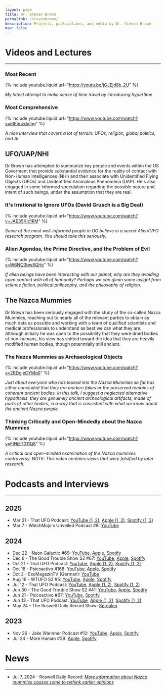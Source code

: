 ```yaml
---
layout: page
title: Dr. Steven Brown
permalink: /stevenbrown/
description: Projects, publications, and media by Dr. Steven Brown
nav: false
---
```


# Videos and Lectures
---

### Most Recent
{% include youtube.liquid url="https://youtu.be/jGJEjd8b_2U" %}

*My latest attempt to make sense of time travel by introducing hypertime*

### Most Comprehensive
{% include youtube.liquid url="https://www.youtube.com/watch?v=i6Ehuzdqjhg" %}

*A nice interview that covers a lot of terrain: UFOs, religion, global politics, and AI*


## UFO/UAP/NHI

Dr Brown has attempted to summarize key people and events within the US Goverment that provide substantial evidence for the reality of contact with Non-Human Intelligences (NHI) and their associate with Unidentified Flying Objects (UFOs) and Unidentified Anomalous Phenomena (UAP). He's also engaged in some informed speculation regarding the possible nature and intent of such beings, under the assumption that they are real.


### It's Irrational to Ignore UFOs (David Grusch is a Big Deal)

{% include youtube.liquid url="https://www.youtube.com/watch?v=JAE35KIc1RM" %}

*Some of the most well-informed people in DC believe in a secret Alien/UFO research program. You should take this seriously.*

### Alien Agendas, the Prime Directive, and the Problem of Evil

{% include youtube.liquid url="https://www.youtube.com/watch?v=W6NQ3bw8QHc" %}

*If alien beings have been interacting with our planet, why are they avoiding open contact with all of humanity? Perhaps we can glean some insight from science fiction, political philosophy, and the philosophy of religion.*


## The Nazca Mummies

Dr Brown has been seriously engaged with the study of the so-called Nazca Mummies, reaching out to nearly all of the relevant parties to obtain as much data as possible and working with a team of qualified scientists and medical professionals to understand as best we can what they are. Although initially he was open to the possibility that they were dried bodies of non-humans, his view has shifted toward the idea that they are heavily modified human bodies, though potenntially still ancient.

### The Nazca Mummies as Archaeological Objects

{% include youtube.liquid url="https://www.youtube.com/watch?v=2RDgjeCYMq0" %}

*Just about everyone who has looked into the Nazca Mummies so far has either concluded that they are modern fakes or the preserved remains of coherent ancient bodies. In this talk, I suggest a neglected alternative hypothesis: they are genuinely ancient archeological artifacts, made of parts of other bodies, in a way that is consistent with what we know about the ancient Nazca people.*

### Thinking Critically and Open-Mindedly about the Nazca Mummies

{% include youtube.liquid url="https://www.youtube.com/watch?v=FlNjET011Q8" %}

*A critical and open-minded examination of the Nazca mummies controversy. NOTE: This video contains views that were falsified by later research.*

# Podcasts and Interviews
---

## 2025
- Mar 31 - That UFO Podcast: [YouTube (1](https://youtu.be/F-B5MaBDF1o?si=71ovhWkvC5nyo20R)[, 2)](https://youtu.be/JCllne1sJo4?si=DxBgO8l_XWX-lAQ_), [Apple (1](https://podcasts.apple.com/us/podcast/ancient-influence-w-dr-steven-brown-part-1/id1511121397?i=1000701562690)[, 2)](https://podcasts.apple.com/us/podcast/ancient-influence-w-dr-steven-brown-part-2/id1511121397?i=1000701713378), [Spotify (1](https://open.spotify.com/episode/0FNReKVW8VJIxK8nTFPvXd?si=bpMTmun7QVmDIJBQeu3mIQ)[, 2)](https://open.spotify.com/episode/1wTaWmmahiefQC7tZ8itwL?si=reWj31AhTseTTU_83I8oZQ)
- Mar 7 - WatchMojo's Unveiled Podcast #8: [YouTube](https://www.youtube.com/watch?v=i6Ehuzdqjhg)

## 2024
- Dec 22 - Neon Galactic #69: [YouTube](https://youtu.be/WFBZV9ljIyk?si=-xCiiT9yv1idFEDh), [Apple](https://podcasts.apple.com/us/podcast/professor-steven-brown-neon-galactic-episode-69/id1761471463?i=1000681325775), [Spotify](https://open.spotify.com/episode/16c2vWEqyBZH1OvuAAPCFB)
- Dec 8 - The Good Trouble Show S2 #67: [YouTube](https://youtu.be/Kmtmkc4Luu8?si=Ac516KtnDwuarmJ2), [Apple](https://podcasts.apple.com/ca/podcast/visible-college-scholars-unlock-uap-ufo-mysteries/id1676750079?i=1000684698960), [Spotify](https://open.spotify.com/episode/3G0HOxaeDFUhWMoBjOrP25?si=s5eUkQOFRfeHRLHpzwAiRA)
- Oct 21 - That UFO Podcast: [YouTube](https://youtu.be/xgDG9VsF9Lo?si=Aj3-ERAaBNr_vSy1), [Apple (1]()[, 2)](), [Spotify (1](https://open.spotify.com/episode/7KW5IodyvSTKfzSYxxLsjF?si=67t_5Um4QuqcDFrxmHcdnw)[, 2)](https://open.spotify.com/episode/10HedbBXRWcM0YcNB4NveY?si=rMA14izwTNOmOkufvsEELQ)
- Oct 18 - Psicoactivo #168: [YouTube](https://youtu.be/AJk6H2r2d24?si=6HfDpV2X2pf-Yqd_), [Apple](https://podcasts.apple.com/ca/podcast/prof-steven-brown-on-ufos-religion-the-nazca-mummies/id1776302213?i=1000675392603), [Spotify](https://open.spotify.com/episode/5IS2tlcE2uH9Q0mHlVPpyR?si=vxQnuew-RteUmbqI5pNXWA)
- Oct 3 - ExoMagazinTV (German): [YouTube](https://youtu.be/ICbbxDeINhI?si=IP6MmB3VvA9b6ZeP)
- Aug 16 - WTUFO S2 #5: [YouTube](https://youtu.be/j7tZgcb7nVM?si=wDZonoXIIEkCeRqL), [Apple](https://podcasts.apple.com/us/podcast/s2e5-dr-steven-brown-epistemology-and-ufos/id1748452441?i=1000665637894), [Spotify](https://open.spotify.com/episode/5gYtJ0GBIebiLscq2XyZSH?si=KM1Nat12Rx2ORghVwQewjA)
- Jul 12 - That UFO Podcast: [YouTube](https://youtu.be/Qin_JjLvJDI?si=9aY2tXItqrrfudZY), [Apple (1](https://podcasts.apple.com/us/podcast/dr-steven-brown-nazca-mummies-a-changing-perspective-pt-1/id1511121397?i=1000661900610)[, 2)](https://podcasts.apple.com/us/podcast/dr-steven-brown-nazca-mummies-a-changing-perspective-pt-2/id1511121397?i=1000662014210), [Spotify (1](https://open.spotify.com/episode/73lfUQlaLhpvkHG9OiBKgs?si=3415Nx3ARFiKLYkyzvW7vQ)[, 2)](https://open.spotify.com/episode/6dpWPq7Q4XlKDKjTO1fwo4?si=GcsZaqnJSce5a4qCOReang)
- Jun 30 - The Good Trouble Show S2 #41: [YouTube](https://www.youtube.com/live/OHJ5CTi9gh0?si=9uCEGClmZoNYMjLN), [Apple](https://podcasts.apple.com/us/podcast/cat-scan-analysis-of-the-nazca-mummies-uap-alien/id1676750079?i=1000668241753), [Spotify](https://open.spotify.com/episode/0ZO5Pd6JAxoInmWMQ0AFQl?si=3cVWWZnpTFCE7Yk67jzkbw)
- Jun 21 - Psicoactivo #67: [YouTube](https://youtu.be/byOyVTWZU5c?si=I7zMO1FKB32_-gIN), [Spotify](https://open.spotify.com/episode/3jMtOVDfF1VQlNiIi5NVvQ?si=nDyRXQr-RUOoLQplL-MTgg)
- Jun 13 - That UFO Podcast: [YouTube](https://youtu.be/29xmzkvam_E?si=uhQnjhq4EkMSKenC), [Apple (1](https://podcasts.apple.com/us/podcast/dr-steven-brown-ufos-nazca-mummies-philosophy-pt-1/id1511121397?i=1000658441514)[, 2)](https://podcasts.apple.com/us/podcast/dr-steven-brown-ufos-nazca-mummies-philosophy-pt-2/id1511121397?i=1000658760321), [Spotify (1](https://open.spotify.com/episode/5V0A0o5dTnq5VklUZwzgnl?si=MfRZAe90Rg-9I6-OSreqgQ)[, 2)](https://open.spotify.com/episode/2lBqPS6mvey6489Ca7hDQB?si=fRfPlo7USvy7-HLKLqBp3w)
- May 24 - The Roswell Daily Record Show: [Spreaker](https://www.spreaker.com/episode/osu-assistant-professor-of-teaching-philosophy-steven-brown-talks-ufos-and-the-nazca-mummies--60091416)


## 2023
- Nov 26 - Jake Warinner Podcast #12: [YouTube](https://youtu.be/Qh3qLAY6HdU?si=wjsmhp38D4z4MpX8), [Apple](https://podcasts.apple.com/us/podcast/12-steven-brown-ufos-aliens-and-philosophy/id1711278585?i=1000635702520), [Spotify](https://open.spotify.com/episode/4p5RhgDjeuVro641f2mMI5?si=AvJrfgNWRqKqgItt5CK9rA) 
- Jul 24 - More Human #39: [Apple](https://podcasts.apple.com/us/podcast/ep-39-being-critically-open-minded-about-aliens-with/id1615089594?i=1000622208934), [Spotify](https://open.spotify.com/episode/5Sca8l8BWHZ2qL8vEHD3zE)

# News
---

- Jul 7, 2024 - Roswell Daily Record: *[More information about Nazca mummies causes some to rethink earlier opinions](https://www.rdrnews.com/news/local/more-information-about-nazca-mummies-causes-some-to-rethink-earlier-opinions/article_76479aa8-3bf5-11ef-8fd5-1b829f29e194.html)*
